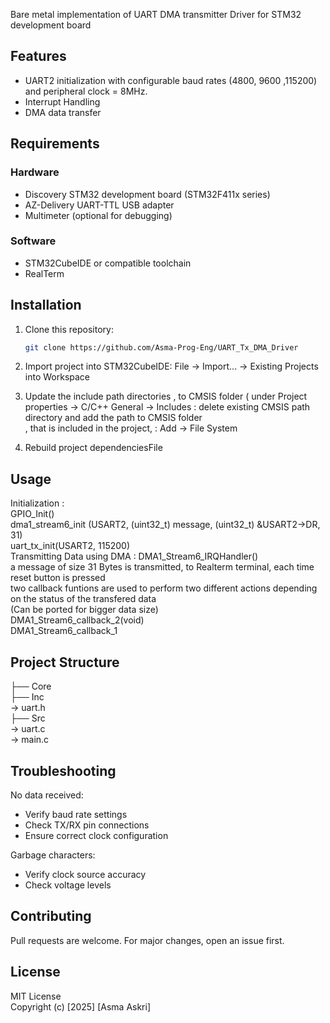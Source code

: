 Bare metal implementation  of UART DMA transmitter Driver for STM32 development board 
## Features
- UART2 initialization with configurable  baud rates (4800, 9600 ,115200) and  peripheral clock = 8MHz.
- Interrupt Handling
- DMA data transfer 
## Requirements
### Hardware
- Discovery STM32 development board (STM32F411x series)
- AZ-Delivery UART-TTL USB adapter
- Multimeter  (optional for debugging)
### Software
- STM32CubeIDE or compatible toolchain
- RealTerm
  
## Installation
1. Clone this repository:
   ```bash
   git clone https://github.com/Asma-Prog-Eng/UART_Tx_DMA_Driver
   
2. Import project into STM32CubeIDE:
File → Import... → Existing Projects into Workspace

3. Update the include path directories ,  to CMSIS folder ( under Project properties -> C/C++ General -> Includes : delete existing CMSIS path directory and  add the path to CMSIS folder <br />,
   that is included in the project, : Add -> File System <br />

4. Rebuild project dependenciesFile 

## Usage
Initialization : <br />
GPIO_Init() <br />
dma1_stream6_init (USART2, (uint32_t) message, (uint32_t) &USART2->DR, 31) <br />
uart_tx_init(USART2, 115200) <br />
Transmitting Data using DMA : DMA1_Stream6_IRQHandler() <br />
a message of size 31 Bytes is transmitted, to Realterm terminal,  each time reset button is pressed <br />
two callback funtions are used to perform two different actions depending on the status of the transfered data <br />
(Can be ported for bigger data size) <br />
DMA1_Stream6_callback_2(void) <br />
DMA1_Stream6_callback_1 <br />

## Project Structure

├── Core<br />
├── Inc<br />  → uart.h <br />
├── Src<br /> → uart.c<br /> → main.c

## Troubleshooting

No data received: <br />
- Verify baud rate settings <br />
- Check TX/RX pin connections <br />
- Ensure correct clock configuration <br />

Garbage characters: <br />
- Verify clock source accuracy <br />
- Check voltage levels <br />

## Contributing
Pull requests are welcome. For major changes, open an issue first.

## License
MIT License <br />
Copyright (c) [2025] [Asma Askri]
